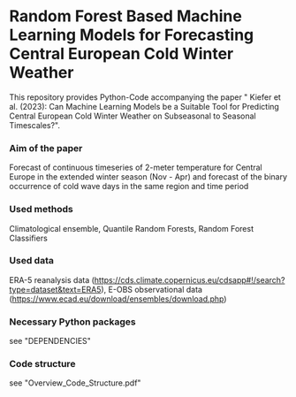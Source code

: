 # Random Forest Based Machine Learning Models for Forecasting Central European Cold Winter Weather

This repository provides Python-Code accompanying the paper " Kiefer et al. (2023): Can Machine Learning Models be a Suitable Tool for Predicting Central European Cold Winter Weather on Subseasonal to Seasonal Timescales?".


### Aim of the paper
Forecast of continuous timeseries of 2-meter temperature for Central Europe in the extended winter season (Nov - Apr) and forecast of the binary occurrence of cold wave days in the same region and time period

### Used methods
Climatological ensemble, Quantile Random Forests, Random Forest Classifiers

### Used data
ERA-5 reanalysis data (https://cds.climate.copernicus.eu/cdsapp#!/search?type=dataset&text=ERA5), E-OBS observational data (https://www.ecad.eu/download/ensembles/download.php)

### Necessary Python packages
see "DEPENDENCIES"

### Code structure
see "Overview_Code_Structure.pdf"
